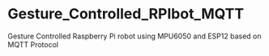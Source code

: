 # Gesture_Controlled_RPIbot_MQTT
Gesture Controlled Raspberry Pi robot using MPU6050 and ESP12 based on MQTT Protocol
